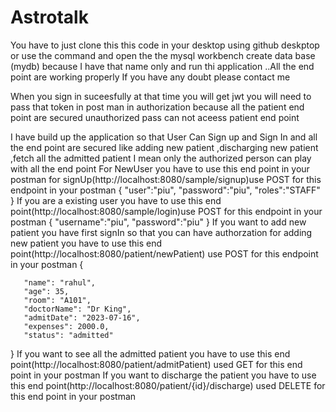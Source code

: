 # Astrotalk
You have to just clone this this code in your desktop using github deskptop or use the command and open the the mysql workbench create data base (mydb) because I have that name only and run thi application ..All the end point are working properly If you have any doubt please contact me

When you sign in suceesfully at that time you will get jwt  you  will need to pass that token  in post man in authorization because all the patient end point are secured unauthorized pass can not aceess patient end point
 
I have build up the application so that User Can Sign up and Sign In and all the end point are secured  like adding  new patient ,discharging new patient ,fetch all the admitted patient I mean only the authorized person can play with all the end point 
For NewUser you have to use this end point in your postman for signUp(http://localhost:8080/sample/signup)use POST for this endpoint  in your postman
{
   "user":"piu",
   "password":"piu",
   "roles":"STAFF"
}
If you are a existing user you have to use this end point(http://localhost:8080/sample/login)use POST for this endpoint  in your postman
{
   "username":"piu",
   "password":"piu"
}
If you  want to add new patient you have first signIn so that you can have authorzation for adding new patient you have to use this end point(http://localhost:8080/patient/newPatient) use POST for this endpoint  in your postman
{
   
       "name": "rahul",
       "age": 35,
       "room": "A101",
       "doctorName": "Dr King",
       "admitDate": "2023-07-16",
       "expenses": 2000.0,
       "status": "admitted"
}
If you want to see all the admitted patient you have to use this end point(http://localhost:8080/patient/admitPatient) used GET for this end point in your postman
If you want to discharge the patient you have to use this end point(http://localhost:8080/patient/{id}/discharge) used DELETE for this end point  in your postman
